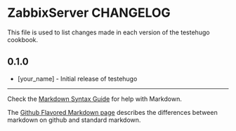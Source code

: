 # ZabbixServer CHANGELOG

This file is used to list changes made in each version of the testehugo cookbook.

## 0.1.0
- [your_name] - Initial release of testehugo

- - -
Check the [Markdown Syntax Guide](http://daringfireball.net/projects/markdown/syntax) for help with Markdown.

The [Github Flavored Markdown page](http://github.github.com/github-flavored-markdown/) describes the differences between markdown on github and standard markdown.
